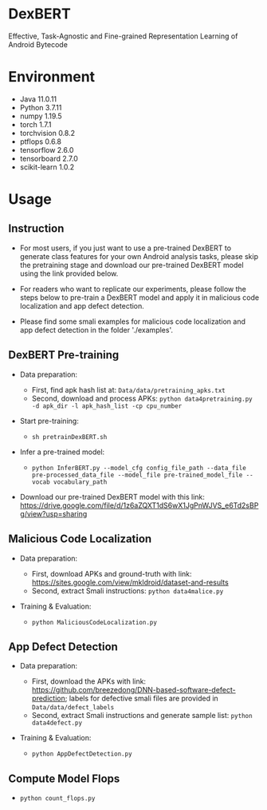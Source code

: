 # DexBERT
Effective, Task-Agnostic and Fine-grained Representation Learning of Android Bytecode

# Environment

  - Java 11.0.11
  - Python 3.7.11
  - numpy 1.19.5
  - torch 1.7.1
  - torchvision 0.8.2
  - ptflops 0.6.8
  - tensorflow 2.6.0
  - tensorboard 2.7.0
  - scikit-learn 1.0.2

# Usage

## Instruction
  -  For most users, if you just want to use a pre-trained DexBERT to generate class features for your own Android analysis tasks, please skip the pretraining stage and download our pre-trained DexBERT model using the link provided below.
  
  - For readers who want to replicate our experiments, please follow the steps below to pre-train a DexBERT model and apply it in malicious code localization and app defect detection.

  - Please find some smali examples for malicious code localization and app defect detection in the folder './examples'.

## DexBERT Pre-training
  - Data preparation: 
    - First, find apk hash list at: ```Data/data/pretraining_apks.txt```
    - Second, download and process APKs: ```python data4pretraining.py -d apk_dir -l apk_hash_list -cp cpu_number```

  - Start pre-training: 
    - ```sh pretrainDexBERT.sh```

  - Infer a pre-trained model: 
    - ```python InferBERT.py --model_cfg config_file_path --data_file pre-processed_data_file --model_file pre-trained_model_file --vocab vocabulary_path```
  
  - Download our pre-trained DexBERT model with this link: https://drive.google.com/file/d/1z6aZQXT1dS6wX1JgPnWJVS_e6Td2sBPg/view?usp=sharing

## Malicious Code Localization
  - Data preparation: 
    - First, download APKs and ground-truth with link: https://sites.google.com/view/mkldroid/dataset-and-results
    - Second, extract Smali instructions: ```python data4malice.py```

  - Training & Evaluation:
    - ```python MaliciousCodeLocalization.py```

## App Defect Detection
  - Data preparation:
    - First, download the APKs with link: https://github.com/breezedong/DNN-based-software-defect-prediction; labels for defective smali files are provided in ```Data/data/defect_labels```
    - Second, extract Smali instructions and generate sample list: ```python data4defect.py```

  - Training & Evaluation:
    - ```python AppDefectDetection.py```

## Compute Model Flops
  - ```python count_flops.py```